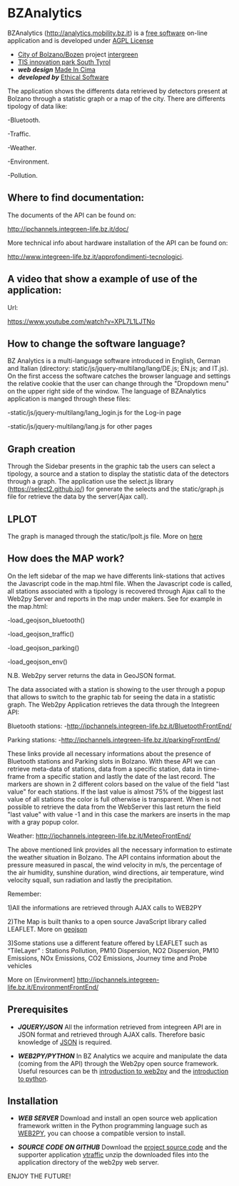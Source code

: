 # BZAnalytics

BZAnalytics (http://analytics.mobility.bz.it) is a [free software](http://www.gnu.org/philosophy/free-sw.html) on-line application and is developed under [AGPL License](http://www.gnu.org/licenses/agpl-3.0.en.html)
* [City of Bolzano/Bozen](http://www.gemeinde.bozen.it/) project [intergreen](http://www.integreen-life.bz.it/) 
* [TIS innovation park South Tyrol](http://www.tis.bz.it) 
* ***web design*** [Made In Cima](http://www.madeincima.it) 
* ***developed by*** [Ethical Software](http://www.ethicalsoftware.it)


The application shows the differents data retrieved by detectors present at Bolzano through a statistic graph or a map of the city. There are differents tipology of data like: 

-Bluetooth.

-Traffic.

-Weather.

-Environment.

-Pollution.

## Where to find documentation:
The documents of the API can be found on: 

http://ipchannels.integreen-life.bz.it/doc/

More technical info about hardware installation of the API can be found on: 

http://www.integreen-life.bz.it/approfondimenti-tecnologici.

## A video that show a example of use of the application:

Url:

https://www.youtube.com/watch?v=XPL7L1LJTNo

## How to change the software language?
BZ Analytics is a multi-language software introduced in English, German and Italian (directory: static/js/jquery-multilang/lang/DE.js; EN.js; and IT.js). On the first access the software catches the browser language and settings the relative cookie that the user can change through the "Dropdown menu" on the upper right side of the window. The language of BZAnalytics application is manged through these files:

-static/js/jquery-multilang/lang_login.js for the Log-in page

-static/js/jquery-multilang/lang.js for other pages

## Graph creation
Through the Sidebar presents in the graphic tab the users can select a tipology, a source and a station to display the statistic data of the detectors through a graph. The application use the select.js library (https://select2.github.io/) for generate the selects and the static/graph.js file for retrieve the data by the server(Ajax call).


## LPLOT
The graph is managed through the static/lpolt.js file.
More on [here](http://www.flotcharts.org/)

## How does the MAP work?


On the left sidebar of the map we have differents link-stations that actives the Javascript code in the map.html file. When the Javascript code is called, all stations associated with a tipology is recovered through Ajax call to the Web2py Server and reports in the map under makers. See for example  in the map.html:

-load_geojson_bluetooth()

-load_geojson_traffic()

-load_geojson_parking() 

-load_geojson_env()

N.B. Web2py server returns the data in GeoJSON format.

The data associated with a station is showing to the user through a popup that allows to switch to the graphic tab for seeing the data in a statistic graph.
The Web2py Application retrieves the data through the Integreen API:


Bluetooth stations: 
-http://ipchannels.integreen-life.bz.it/BluetoothFrontEnd/

Parking stations: 
-http://ipchannels.integreen-life.bz.it/parkingFrontEnd/ 

These links provide all necessary informations about the presence of Bluetooth stations and  Parking slots in Bolzano. With these API we can retrieve meta-data of stations,  data from a specific station, data in time-frame from a specific station and lastly the date of the last record.
The markers are shown in 2 different colors based on the value of the field "last value" for each stations. If the last value is almost 75% of the biggest last value of all stations the color is full otherwise is transparent.
When is not possible to retrieve the data from the WebServer this last return the field "last value" with value -1 and in this case the markers are inserts in the map with a gray popup color.

Weather: http://ipchannels.integreen-life.bz.it/MeteoFrontEnd/

The above mentioned link provides all the necessary information to estimate the weather situation in Bolzano. The API contains information about the pressure measured in pascal, the wind velocity in m/s, the percentage of the air humidity, sunshine duration, wind directions, air temperature, wind velocity squall, sun radiation and lastly the precipitation. 

Remember:


1)All the informations are retrieved through AJAX calls to WEB2PY

2)The Map is built thanks to a open source JavaScript library called LEAFLET. More on [geojson](http://leafletjs.com/examples/geojson.html)

3)Some stations use a different feature offered by LEAFLET such as “TileLayer”  : Stations Pollution, PM10 Dispersion, NO2 Dispersion, PM10 Emissions, NOx Emissions, CO2 Emissions, Journey time and Probe vehicles

More on [Environment] http://ipchannels.integreen-life.bz.it/EnvironmentFrontEnd/ 

## Prerequisites
* ***JQUERY/JSON***
All the information retrieved from integreen API are in JSON format and retrieved through AJAX calls. Therefore basic knowledge of [JSON](http://www.json.org) is required.

* ***WEB2PY/PYTHON***
In BZ Analytics we acquire and manipulate the data (coming from the API) through the Web2py open source framework.
Useful resources can be th [introduction to web2py](http://www.web2py.com/book/default/chapter/01) and the [introduction to python](https://wiki.python.org/moin/BeginnersGuide).

## Installation
* ***WEB SERVER***
Download and install an open source web application framework written in the Python programming language such as [WEB2PY](https://http://www.moneo.si/examples/download), you can choose a compatible version to install. 

* ***SOURCE CODE ON GITHUB***
Download the [project source code](https://github.com/tis-innovation-park/w2panalytics) and the supporter application [vtraffic](https://github.com/ilvalle/vtraffic)
unzip the downloaded files into the application directory of the web2py web server.

ENJOY THE FUTURE!
